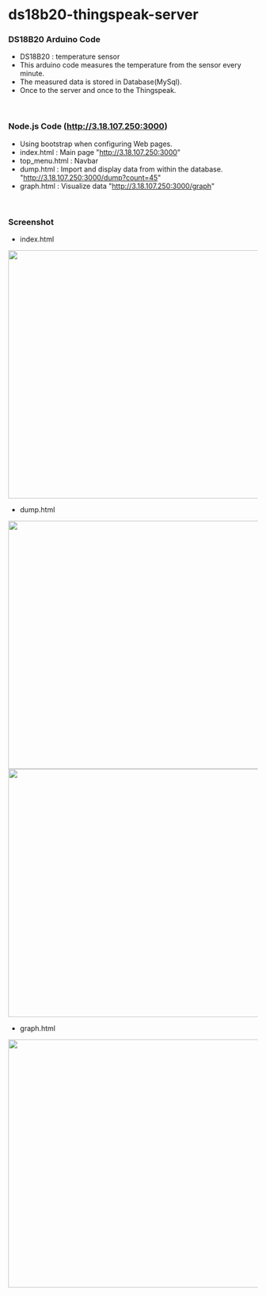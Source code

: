 # ds18b20-thingspeak-server

### DS18B20 Arduino Code
- DS18B20 : temperature sensor
- This arduino code measures the temperature from the sensor every minute.
- The measured data is stored in Database(MySql).
- Once to the server and once to the Thingspeak.
</br>

### Node.js Code (http://3.18.107.250:3000)
- Using bootstrap when configuring Web pages.
- index.html    : Main page       "http://3.18.107.250:3000"
- top_menu.html : Navbar
- dump.html     : Import and display data from within the database. "http://3.18.107.250:3000/dump?count=45"
- graph.html    : Visualize data  "http://3.18.107.250:3000/graph"
</br>

### Screenshot
- index.html
<img src="https://user-images.githubusercontent.com/37935285/55290500-f2b90d80-540e-11e9-83a1-968a7e47f6e4.PNG" width="700" height="500">

- dump.html
<img src="https://user-images.githubusercontent.com/37935285/55290497-f2207700-540e-11e9-9fb1-d15ddd02b9ab.PNG" width="700" height="500">
<img src="https://user-images.githubusercontent.com/37935285/55290498-f2b90d80-540e-11e9-8819-e1d2721de4f9.PNG" width="700" height="500">

- graph.html
<img src="https://user-images.githubusercontent.com/37935285/55290499-f2b90d80-540e-11e9-859a-9656e76c697b.PNG" width="700" height="500">
